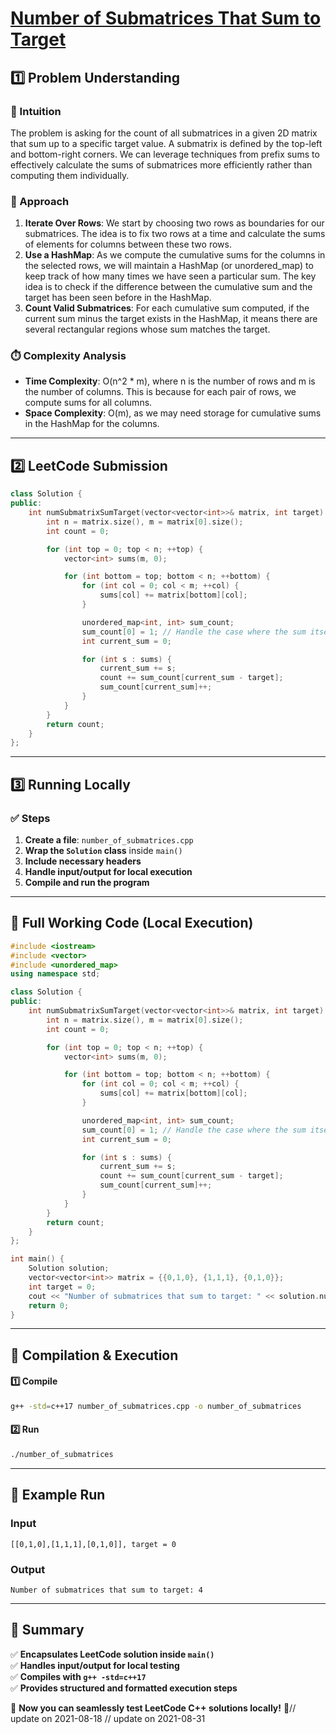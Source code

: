# **[Number of Submatrices That Sum to Target](https://leetcode.com/problems/number-of-submatrices-that-sum-to-target/description/)**  

## **1️⃣ Problem Understanding**  
### **📌 Intuition**  
The problem is asking for the count of all submatrices in a given 2D matrix that sum up to a specific target value. A submatrix is defined by the top-left and bottom-right corners. We can leverage techniques from prefix sums to effectively calculate the sums of submatrices more efficiently rather than computing them individually.

### **🚀 Approach**  
1. **Iterate Over Rows**: We start by choosing two rows as boundaries for our submatrices. The idea is to fix two rows at a time and calculate the sums of elements for columns between these two rows.
2. **Use a HashMap**: As we compute the cumulative sums for the columns in the selected rows, we will maintain a HashMap (or unordered_map) to keep track of how many times we have seen a particular sum. The key idea is to check if the difference between the cumulative sum and the target has been seen before in the HashMap.
3. **Count Valid Submatrices**: For each cumulative sum computed, if the current sum minus the target exists in the HashMap, it means there are several rectangular regions whose sum matches the target.

### **⏱️ Complexity Analysis**  
- **Time Complexity**: O(n^2 * m), where n is the number of rows and m is the number of columns. This is because for each pair of rows, we compute sums for all columns.
- **Space Complexity**: O(m), as we may need storage for cumulative sums in the HashMap for the columns.

---  

## **2️⃣ LeetCode Submission**  
```cpp
class Solution {
public:
    int numSubmatrixSumTarget(vector<vector<int>>& matrix, int target) {
        int n = matrix.size(), m = matrix[0].size();
        int count = 0;

        for (int top = 0; top < n; ++top) {
            vector<int> sums(m, 0);

            for (int bottom = top; bottom < n; ++bottom) {
                for (int col = 0; col < m; ++col) {
                    sums[col] += matrix[bottom][col];
                }

                unordered_map<int, int> sum_count;
                sum_count[0] = 1; // Handle the case where the sum itself is exactly the target
                int current_sum = 0;

                for (int s : sums) {
                    current_sum += s;
                    count += sum_count[current_sum - target];
                    sum_count[current_sum]++;
                }
            }
        }
        return count;
    }
};  
```  

---  

## **3️⃣ Running Locally**  
### **✅ Steps**  
1. **Create a file**: `number_of_submatrices.cpp`  
2. **Wrap the `Solution` class** inside `main()`  
3. **Include necessary headers**  
4. **Handle input/output for local execution**  
5. **Compile and run the program**  

---  

## **📝 Full Working Code (Local Execution)**  
```cpp
#include <iostream>
#include <vector>
#include <unordered_map>
using namespace std;

class Solution {
public:
    int numSubmatrixSumTarget(vector<vector<int>>& matrix, int target) {
        int n = matrix.size(), m = matrix[0].size();
        int count = 0;

        for (int top = 0; top < n; ++top) {
            vector<int> sums(m, 0);

            for (int bottom = top; bottom < n; ++bottom) {
                for (int col = 0; col < m; ++col) {
                    sums[col] += matrix[bottom][col];
                }

                unordered_map<int, int> sum_count;
                sum_count[0] = 1; // Handle the case where the sum itself is exactly the target
                int current_sum = 0;

                for (int s : sums) {
                    current_sum += s;
                    count += sum_count[current_sum - target];
                    sum_count[current_sum]++;
                }
            }
        }
        return count;
    }
};

int main() {
    Solution solution;
    vector<vector<int>> matrix = {{0,1,0}, {1,1,1}, {0,1,0}};
    int target = 0;
    cout << "Number of submatrices that sum to target: " << solution.numSubmatrixSumTarget(matrix, target) << endl;
    return 0;
}
```  

---  

## **🔧 Compilation & Execution**  
#### **1️⃣ Compile**  
```bash
g++ -std=c++17 number_of_submatrices.cpp -o number_of_submatrices
```  

#### **2️⃣ Run**  
```bash
./number_of_submatrices
```  

---  

## **🎯 Example Run**  
### **Input**  
```
[[0,1,0],[1,1,1],[0,1,0]], target = 0
```  
### **Output**  
```
Number of submatrices that sum to target: 4
```  

---  

## **📌 Summary**  
✅ **Encapsulates LeetCode solution inside `main()`**  
✅ **Handles input/output for local testing**  
✅ **Compiles with `g++ -std=c++17`**  
✅ **Provides structured and formatted execution steps**  

🚀 **Now you can seamlessly test LeetCode C++ solutions locally!** 🚀// update on 2021-08-18
// update on 2021-08-31
